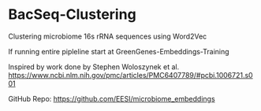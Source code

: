 # BacSeq-Clustering
Clustering microbiome 16s rRNA sequences using Word2Vec

If running entire pipleline start at GreenGenes-Embeddings-Training

Inspired by work done by Stephen Woloszynek et al.
https://www.ncbi.nlm.nih.gov/pmc/articles/PMC6407789/#pcbi.1006721.s001

GitHub Repo:
https://github.com/EESI/microbiome_embeddings
